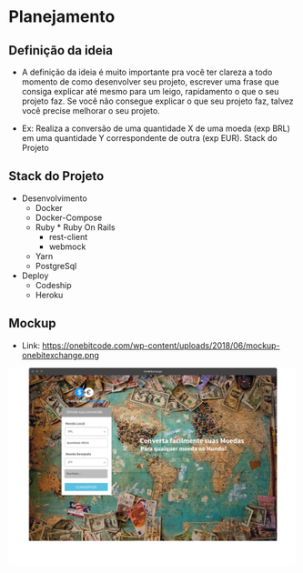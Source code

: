 # Planejamento 
## Definição da ideia
- A definição da ideia é muito importante pra você ter clareza a todo momento de como desenvolver seu projeto, escrever uma frase que consiga explicar até mesmo para um leigo, rapidamento o que o seu projeto faz. Se você não consegue explicar o que seu projeto faz, talvez você precise melhorar o seu projeto. 
    
- Ex:  Realiza a conversão de uma quantidade X de uma moeda (exp BRL) em uma quantidade Y correspondente de outra (exp EUR). 
Stack do Projeto

## Stack do Projeto
	
- Desenvolvimento
	- Docker
	- Docker-Compose 
	- Ruby * Ruby On Rails
		- rest-client
		- webmock
	- Yarn
	- PostgreSql
- Deploy
	- Codeship
	- Heroku

## Mockup

- Link: https://onebitcode.com/wp-content/uploads/2018/06/mockup-onebitexchange.png

![](img/mockup-onebitexchange.png)






